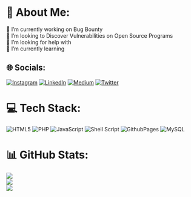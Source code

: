 # 💫 About Me:
🔭 I’m currently working on Bug Bounty<br>👯 I’m looking to Discover Vulnerabilities on Open Source Programs<br>🤝 I’m looking for help with<br>🌱 I’m currently learning<br>




## 🌐 Socials:
[![Instagram](https://img.shields.io/badge/Instagram-%23E4405F.svg?logo=Instagram&logoColor=white)](https://instagram.com/omranisecurity) [![LinkedIn](https://img.shields.io/badge/LinkedIn-%230077B5.svg?logo=linkedin&logoColor=white)](https://linkedin.com/in/omranisecurity) [![Medium](https://img.shields.io/badge/Medium-12100E?logo=medium&logoColor=white)](https://medium.com/@omranisecurity) [![Twitter](https://img.shields.io/badge/Twitter-%231DA1F2.svg?logo=Twitter&logoColor=white)](https://twitter.com/omranisecurity) 

# 💻 Tech Stack:
![HTML5](https://img.shields.io/badge/html5-%23E34F26.svg?style=for-the-badge&logo=html5&logoColor=white) ![PHP](https://img.shields.io/badge/php-%23777BB4.svg?style=for-the-badge&logo=php&logoColor=white) ![JavaScript](https://img.shields.io/badge/javascript-%23323330.svg?style=for-the-badge&logo=javascript&logoColor=%23F7DF1E) ![Shell Script](https://img.shields.io/badge/shell_script-%23121011.svg?style=for-the-badge&logo=gnu-bash&logoColor=white) ![GithubPages](https://img.shields.io/badge/github%20pages-121013?style=for-the-badge&logo=github&logoColor=white) ![MySQL](https://img.shields.io/badge/mysql-%2300000f.svg?style=for-the-badge&logo=mysql&logoColor=white)
# 📊 GitHub Stats:
![](https://github-readme-stats.vercel.app/api?username=omranisecurity&theme=dark&hide_border=false&include_all_commits=false&count_private=false)<br/>
![](https://github-readme-streak-stats.herokuapp.com/?user=omranisecurity&theme=dark&hide_border=false)<br/>
![](https://github-readme-stats.vercel.app/api/top-langs/?username=omranisecurity&theme=dark&hide_border=false&include_all_commits=false&count_private=false&layout=compact)

<!-- Proudly created with GPRM ( https://gprm.itsvg.in ) -->
